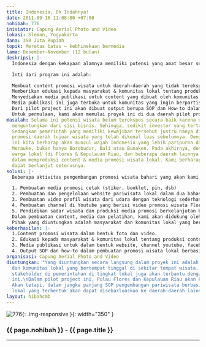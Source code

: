 ```yaml
---
title: Indonesia, Oh Indahnya!
date: 2011-09-16 11:08:00 +07:00
nohibah: 776
inisiator: Capung Aerial Photo and Video
lokasi: Sleman, Yogyakarta
dana: 350 Juta Rupiah
topik: Meretas batas – kebhinekaan bermedia
lama: Desember-November (12 bulan)
deskripsi: |-
  Indonesia dengan kekayaan alamnya memiliki potensi yang amat besar sebagai daerah tujuan wisata yang dapat bermanfaat bagi roda perekonomian lokal. Sayangnya selama ini promosi wisata baru sebatas dilakukan untuk lokasi-lokasi wisata yang telah populer sebelumnya. Itupun dilakukan secara terpusat dari pemerintah. Maka dari itu, penting adanya untuk mempromosikan lokasi-lokasi wisata yang belum terekspos  secara massif oleh media mainstream. Pengembangan promosi tersebut dapat dilakukan dengan model bottom-up dengan mengedukasi masyarakat & komunitas lokal untuk membuat media promosi mereka sendiri.

  Inti dari program ini adalah:

  Membuat content promosi wisata untuk daerah-daerah yang tidak terekspos dalam bentuk foto dan video
  Memberikan edukasi kepada masyarakat & komunitas lokal tentang produksi content promosi pariwisata (pelatihan video shooting dan editing, internet dan jejaring sosial dan fotografi)
  Menyediakan media publikasi untuk content yang dibuat oleh komunitas dalam bentuk website, channel youtube, facebook dan hastag twitter.
  Media publikasi ini juga terbuka untuk komunitas yang ingin berpartisipasi dalam penyediaan content. Contoh: Kaskus Indonesian Traveller (KIT).
  Dari pilot project ini akan dibuat output berupa SOP dan How-to dalam pembuatan promosi wisata lokal berbasis komunitas. SOP Ini nantinya akan bermanfaat bagi Dinas Pariwisata daerah ataupun komunitas pariwisata lokal lainnya.
  Untuk permulaan, kami akan memulai proyek ini di dua daerah pilot project yaitu Pulau Flores (Pantai Maumere, Desa Mudakeputu dan Kampung Megalitik Bena) dan Kepulauan Riau (Ombak Bono). Dari kedua pulau ini masih dimungkinkan untuk menambah lagi beberapa lokasi untuk mengikuti pengembangan promosi pariwisata berdasarkan rekomendasi dari pengunjung website kami.
masalah: Selama ini potensi wisata belum terekspos secara baik karena dianggap belum
  menguntungkan dari sisi bisnis. Sehingga, sedikit investor yang tertarik untuk mempromosikan.
  Sedangkan pemerintah yang memiliki kewajiban tersebut justru hanya disibukkan oleh
  promosi daerah tujuan wisata yang telah dikenal luas sebelumnya. Dengan program
  ini kita berharap akan muncul wajah Indonesia yang lebih paripurna dari Sabang sampai
  Merauke, bukan hanya Borobudur, Bali atau Bunaken. Pada akhirnya, dengan melibatkan
  warga lokal (di Flores & Kepulauan Riau, dan beberapa daerah lainnya yang potensial)
  dalam memproduksi content & media promosi wisata lokal. Kami berharap program ini
  dapat berlanjut seterusnya.
solusi: |-
  Beberapa aktivitas pengembangan promosi wisata bahari yang akan kami lakukan adalah sebagai berikut:

  1. Pembuatan media promosi cetak (stiker, booklet, pin, dsb)
  2. Pembuatan dan pengelolaan website pariwisata lokal dalam dua bahasa (Indonesia & Inggris)
  3. Pembuatan video profil wisata dari udara dengan teknologi sederhana & murah – helikopter mini, maupun dari dalam air (underwater).
  4. Pembuatan channel di Youtube yang berisi video promosi wisata Flores.
  5. Pendidikan sadar wisata dan produksi media promosi berkelanjutan bagi warga.
  Dalam pembuatan content, media dan pelatihan, kami akan didukung oleh komunitas dan individu yang professional dalam bidangnya.
  Pihak yang diuntungkan adalah masyarakat dan komunitas lokal yang bertempat tinggal di sekitar tempat wisata. Selain itu, stakeholder di pemerintahan di tingkat lokal juga akan terbantu dengan adanya program ini. Dalam pilot project ini, Pulau Flores dan Kepulauan Riau akan kami datangi. Akan tetapi, dalam jangka panjang SOP pengembangan pariwisata berbasis komunitas lokal yang terbentuk akan dapat disebarluaskan ke daerah-daerah lainnya di Indonesia.
keberhasilan: |-
  1.Content promosi wisata dalam bentuk foto dan video.
  2. Edukasi kepada masyarakat & komunitas lokal tentang produksi content promosi pariwisata dalam bentuk pelatihan video shooting dan editing, internet dan jejaring sosial dan fotografi.
  3. Media publikasi untuk dalam bentuk website, channel youtube, facebook dan hastag twitter.
  4. Output SOP dan how-to dalam pembuatan promosi wisata lokal berbasis komunitas.
organisasi: Capung Aerial Photo and Video
diuntungkan: "Yang diuntungkan secara langsung dalam proyek ini adalah masyarakat
  dan komunitas lokal yang bertempat tinggal di sekitar tempat wisata. Selain itu,
  stakeholder di pemerintahan di tingkat lokal juga akan terbantu dengan adanya program
  ini.\nDalam pilot project ini, Pulau Flores dan Kepulauan Riau akan kami datangi.
  Akan tetapi, dalam jangka panjang SOP pengembangan pariwisata berbasis komunitas
  lokal yang terbentuk akan dapat disebarluaskan ke daerah-daerah lainnya di Indonesia. "
layout: hibahcmb
---
```


![776](/static/img/hibahcmb/776.png){: .img-responsive }{: width="350" }

### {{ page.nohibah }} - {{ page.title }}

---
